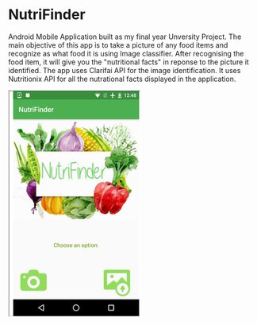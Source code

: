 # NutriFinder
Android Mobile Application built as my final year Unversity Project. The main objective of this app is to take a picture of any food items and recognize as what food it is using Image classifier.
After recognising the food item, it will give you the "nutritional facts" in reponse to the picture it identified. The app uses Clarifai API for the
image identification. It uses Nutritionix API for all the nutrational facts displayed in the application.

![alt text](https://github.com/prayatna/NutriFinder/blob/master/app/src/main/res/drawable/nutri.png)
